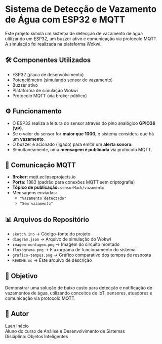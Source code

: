 # Sistema de Detecção de Vazamento de Água com ESP32 e MQTT

Este projeto simula um sistema de detecção de vazamento de água utilizando um ESP32, um buzzer ativo e comunicação via protocolo MQTT. A simulação foi realizada na plataforma Wokwi.

## 🛠️ Componentes Utilizados

- ESP32 (placa de desenvolvimento)
- Potenciômetro (simulando sensor de vazamento)
- Buzzer ativo
- Plataforma de simulação Wokwi
- Protocolo MQTT (via broker público)

## ⚙️ Funcionamento

- O ESP32 realiza a leitura do sensor através do pino analógico **GPIO36 (VP)**.
- Se o valor do sensor for **maior que 1000**, o sistema considera que há um **vazamento**.
- O buzzer é acionado (ligado) para emitir um **alerta sonoro**.
- Simultaneamente, uma **mensagem é publicada** via protocolo MQTT.

## 📡 Comunicação MQTT

- **Broker:** mqtt.eclipseprojects.io
- **Porta:** 1883 (padrão para conexões MQTT sem criptografia)
- **Tópico de publicação:** `sensorMack/vazamento`
- Mensagens enviadas:
  - `"Vazamento detectado"`
  - `"Sem vazamento"`

## 📊 Arquivos do Repositório

- `sketch.ino` → Código-fonte do projeto
- `diagram.json` → Arquivo de simulação do Wokwi
- `imagem-montagem.png` → Imagem do circuito montado
- `fluxograma.png` → Fluxograma de funcionamento do sistema
- `grafico-tempos.png` → Gráfico comparativo dos tempos de resposta
- `README.md` → Este arquivo de descrição

## 🎯 Objetivo

Demonstrar uma solução de baixo custo para detecção e notificação de vazamentos de água, utilizando conceitos de IoT, sensores, atuadores e comunicação via protocolo MQTT.

## 📝 Autor

Luan Inácio  
Aluno do curso de Análise e Desenvolvimento de Sistemas  
Disciplina: Objetos Inteligentes  
